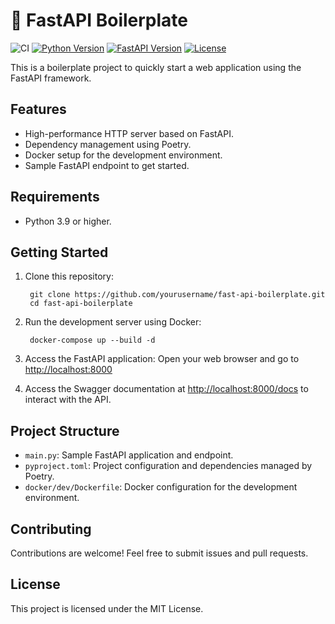 # 🐍 FastAPI Boilerplate
![CI](https://github.com/Trusted97/fast-api-boilerplate/actions/workflows/test.yml/badge.svg)
[![Python Version](https://img.shields.io/badge/python-3.9-blue.svg)](https://www.python.org/downloads/release/python-380/)
[![FastAPI Version](https://img.shields.io/badge/FastAPI-0.103-green.svg)](https://fastapi.tiangolo.com/)
[![License](https://img.shields.io/badge/license-MIT-blue.svg)](https://opensource.org/licenses/MIT)


This is a boilerplate project to quickly start a web application using the FastAPI framework.

## Features

*   High-performance HTTP server based on FastAPI.
*   Dependency management using Poetry.
*   Docker setup for the development environment.
*   Sample FastAPI endpoint to get started.

## Requirements

*   Python 3.9 or higher.

## Getting Started

1. Clone this repository:
    
        git clone https://github.com/yourusername/fast-api-boilerplate.git
        cd fast-api-boilerplate
    
2. Run the development server using Docker:
    
        docker-compose up --build -d
    
3. Access the FastAPI application: Open your web browser and go to [http://localhost:8000](http://localhost:8000)
4. Access the Swagger documentation at [http://localhost:8000/docs](http://localhost:8000/docs) to interact with the API.


## Project Structure

*   `main.py`: Sample FastAPI application and endpoint.
*   `pyproject.toml`: Project configuration and dependencies managed by Poetry.
*   `docker/dev/Dockerfile`: Docker configuration for the development environment.

## Contributing

Contributions are welcome! Feel free to submit issues and pull requests.

## License

This project is licensed under the MIT License.